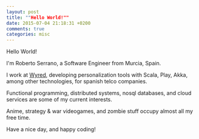 ```yaml
---
layout: post
title: ""Hello World!""
date: 2015-07-04 21:18:31 +0200
comments: true
categories: misc
---
```


Hello World!

I'm Roberto Serrano, a Software Engineer from Murcia, Spain.

I work at [Wyred](http://wyred.biz), developing personalization tools with Scala, Play, Akka, among other technologies, for spanish telco companies.

Functional programming, distributed systems, nosql databases, and cloud services are some of my current interests.

Anime, strategy & war videogames, and zombie stuff occupy almost all my free time.

Have a nice day, and happy coding!
